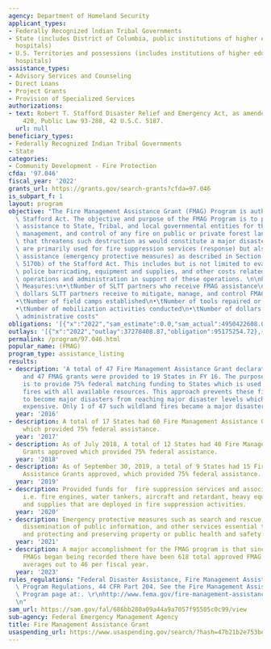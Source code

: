 ```yaml
---
agency: Department of Homeland Security
applicant_types:
- Federally Recognized lndian Tribal Governments
- State (includes District of Columbia, public institutions of higher education and
  hospitals)
- U.S. Territories and possessions (includes institutions of higher education and
  hospitals)
assistance_types:
- Advisory Services and Counseling
- Direct Loans
- Project Grants
- Provision of Specialized Services
authorizations:
- text: Robert T. Stafford Disaster Relief and Emergency Act, as amended, Section
    420, Public Law 93-288, 42 U.S.C. 5187.
  url: null
beneficiary_types:
- Federally Recognized Indian Tribal Governments
- State
categories:
- Community Development - Fire Protection
cfda: '97.046'
fiscal_year: '2022'
grants_url: https://grants.gov/search-grants?cfda=97.046
is_subpart_f: 1
layout: program
objective: "The Fire Management Assistance Grant (FMAG) Program is authorized by the\
  \ Stafford Act. The objective and purpose of the FMAG Program is to provide supplemental\
  \ assistance to State, Tribal, and local governmental entities for the mitigation,\
  \ management, and control of any fire on public or private forest land or grassland\
  \ that threatens such destruction as would constitute a major disaster. The funds\
  \ are primarily used for fire suppression services (response) but also for essential\
  \ assistance (emergency protective measures) as described in Section 403 (42 U.S.C.\
  \ 5170b) of the Stafford Act. This includes but is not limited to evacuation, sheltering,\
  \ police barricading, equipment and supplies, and other costs related to fire suppression\
  \ operations and administration in support of these operations. \n\nPerformance\
  \ Measures:\n•\tNumber of SLTT partners who receive FMAG assistance\n•\tNumber of\
  \ dollars SLTT partners receive to mitigate, manage, and control FMAG-Declared fires\n\
  •\tNumber of field camps established\n•\tNumber of tools repaired or replaced\n\
  •\tNumber of mobilization activities conducted\n•\tNumber of dollars used to offset\
  \ administrative costs"
obligations: '[{"x":"2022","sam_estimate":0.0,"sam_actual":4950422608.0,"usa_spending_actual":88971114.07},{"x":"2023","sam_estimate":101000000.0,"sam_actual":0.0,"usa_spending_actual":107266387.14},{"x":"2024","sam_estimate":101000000.0,"sam_actual":0.0,"usa_spending_actual":21808723.13}]'
outlays: '[{"x":"2022","outlay":37278408.87,"obligation":95175254.72},{"x":"2023","outlay":43266693.82,"obligation":40847767.45},{"x":"2024","outlay":1810951.82,"obligation":13132084.54}]'
permalink: /program/97.046.html
popular_name: (FMAG)
program_type: assistance_listing
results:
- description: 'A total of 47 Fire Management Assistance Grant declarations were approved
    and 47 FMAG grants were provided to 19 States in FY 16. The purpose of this program
    is to provide 75% federal matching funding to States which is used to attack wildland
    fires with all available resources. This approach prevents these fires that threaten
    to become major disasters from reaching major disaster levels which are much more
    expensive. Only 1 of 47 such wildland fires became a major disaster in FY16. '
  year: '2016'
- description: A total of 17 States had 60 Fire Management Assistance Grants approved
    which provided 75% federal assistance.
  year: '2017'
- description: As of July 2018, A total of 12 States had 40 Fire Management Assistance
    Grants approved which provided 75% federal assistance.
  year: '2018'
- description: As of September 30, 2019, a total of 9 States had 15 Fire Management
    Assistance Grants approved, which provided 75% federal assistance.
  year: '2019'
- description: Provided funds for  fire suppression services and associated services,
    i.e. fire engines, water tankers, aircraft and retardant, heavy equipment, personnel,
    and supplies that are deployed in fire suppression activities.
  year: '2020'
- description: Emergency protective measures such as search and rescue, sheltering,
    dissemination of public information, and other services essential to saving lives
    and protecting and preserving property or public health and safety.
  year: '2021'
- description: A major accomplishment for the FMAG program is that since 2010 when
    FMAGs began being recorded there have been 618 total approved FMAG declarations  which
    averages out to 46 per fiscal year.
  year: '2023'
rules_regulations: "Federal Disaster Assistance, Fire Management Assistance Grant\
  \ Program Regulations, 44 CFR Part 204. See the Fire Management Assistance Grant\
  \ Program page at:. \r\nhttp://www.fema.gov/fire-management-assistance-grant-program\r\
  \n"
sam_url: https://sam.gov/fal/686bb280a09a44a9a7057f95505c0c99/view
sub-agency: Federal Emergency Management Agency
title: Fire Management Assistance Grant
usaspending_url: https://www.usaspending.gov/search/?hash=47b21b2e753bec9023e8f6c7627e97d0
---
```

